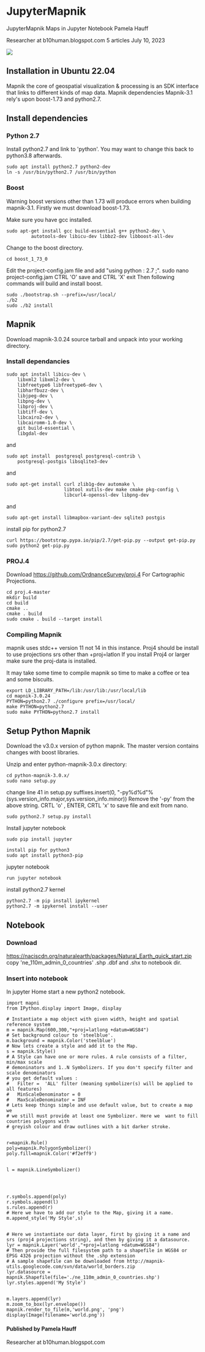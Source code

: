 # JupyterMapnik
JupyterMapnik
Maps in Jupyter Notebook
Pamela Hauff

Researcher at b10human.blogspot.com
5 articles
July 10, 2023


<img src="Screenshot-1.png">



## Installation in Ubuntu 22.04
Mapnik the core of geospatial visualization & processing is an SDK interface that links to different kinds of map data.
Mapnik dependencies
Mapnik-3.1 rely's upon boost-1.73 and python2.7.
## Install dependencies
### Python 2.7
Install python2.7 and link to 'python'. You may want to change this back to python3.8 afterwards.
```
sudo apt install python2.7 python2-dev
ln -s /usr/bin/python2.7 /usr/bin/python
```
### Boost
Warning boost versions other than 1.73 will produce errors when building mapnik-3.1.
Firstly we must download boost-1.73.

Make sure you have gcc installed.
```
sudo apt-get install gcc build-essential g++ python2-dev \
         autotools-dev libicu-dev libbz2-dev libboost-all-dev
```
Change to the boost directory.
```
cd boost_1_73_0
```
Edit the project-config.jam file and add "using python : 2.7 ;".
sudo nano project-config.jam
CTRL 'O' save and CTRL 'X' exit
Then following commands will build and install boost.
```
sudo ./bootstrap.sh --prefix=/usr/local/ 
./b2 
sudo ./b2 install
```
## Mapnik
Download mapnik-3.0.24 source tarball and unpack into your working directory.

### Install dependancies
```
sudo apt install libicu-dev \
    libxml2 libxml2-dev \
    libfreetype6 libfreetype6-dev \
    libharfbuzz-dev \
    libjpeg-dev \
    libpng-dev \
    libproj-dev \
    libtiff-dev \
    libcairo2-dev \
    libcairomm-1.0-dev \
    git build-essential \
    libgdal-dev
```
and
```
sudo apt install  postgresql postgresql-contrib \
    postgresql-postgis libsqlite3-dev
```
and
```
sudo apt-get install curl zlib1g-dev automake \
                     libtool xutils-dev make cmake pkg-config \
                     libcurl4-openssl-dev libpng-dev
```
and
```
sudo apt-get install libmapbox-variant-dev sqlite3 postgis
```
install pip for python2.7
```
curl https://bootstrap.pypa.io/pip/2.7/get-pip.py --output get-pip.py
sudo python2 get-pip.py
```

### PROJ.4
Download https://github.com/OrdnanceSurvey/proj.4
For Cartographic Projections.
```
cd proj.4-master
mkdir build
cd build
cmake ..
cmake . build
sudo cmake . build --target install
```

### Compiling Mapnik
mapnik uses stdc++ version 11 not 14 in this instance.
Proj4 should be install to use projections srs other than +proj=latlon 
If  you install Proj4 or larger make sure the proj-data is installed.

It may take some time to compile mapnik so time to make a coffee or tea and some biscuits.
```
export LD_LIBRARY_PATH=/lib:/usr/lib:/usr/local/lib
cd mapnik-3.0.24
PYTHON=python2.7 ./configure prefix=/usr/local/
make PYTHON=python2.7
sudo make PYTHON=python2.7 install
```
## Setup Python Mapnik
Download the v3.0.x version of python mapnik. The master version contains changes with boost libraries.

Unzip and enter python-mapnik-3.0.x directory:
```
cd python-mapnik-3.0.x/
sudo nano setup.py
```
change line 41 in setup.py
    suffixes.insert(0, "-py%d%d"%(sys.version_info.major,sys.version_info.minor))
Remove the '-py' from the above string.
CRTL 'o' , ENTER, CRTL 'x' to save file and exit from nano.

```
sudo python2.7 setup.py install
```
Install jupyter notebook
```
sudo pip install jupyter
```
```
install pip for python3
sudo apt install python3-pip
```
jupyter notebook
```
run jupyter notebook
```
install python2.7 kernel
```
python2.7 -m pip install ipykernel
python2.7 -m ipykernel install --user
```

## Notebook

### Download
https://naciscdn.org/naturalearth/packages/Natural_Earth_quick_start.zip
copy 'ne_110m_admin_0_countries' .shp .dbf and .shx to notebook dir.

### Insert into notebook
In jupyter Home start a new python2 notebook.

```
import mapni
from IPython.display import Image, display

# Instantiate a map object with given width, height and spatial reference system
m = mapnik.Map(600,300,"+proj=latlong +datum=WGS84")
# Set background colour to 'steelblue'.
m.background = mapnik.Color('steelblue')
# Now lets create a style and add it to the Map.
s = mapnik.Style()
# A Style can have one or more rules. A rule consists of a filter, min/max scale
# demoninators and 1..N Symbolizers. If you don't specify filter and scale denominators
# you get default values :
#   Filter =  'ALL' filter (meaning symbolizer(s) will be applied to all features)
#   MinScaleDenominator = 0
#   MaxScaleDenominator = INF
# Lets keep things simple and use default value, but to create a map we
# we still must provide at least one Symbolizer. Here we  want to fill countries polygons with
# greyish colour and draw outlines with a bit darker stroke.


r=mapnik.Rule()
poly=mapnik.PolygonSymbolizer()
poly.fill=mapnik.Color('#f2eff9')


l = mapnik.LineSymbolizer()




r.symbols.append(poly)
r.symbols.append(l)
s.rules.append(r)
# Here we have to add our style to the Map, giving it a name.
m.append_style('My Style',s)


# Here we instantiate our data layer, first by giving it a name and srs (proj4 projections string), and then by giving it a datasource.
lyr = mapnik.Layer('world',"+proj=latlong +datum=WGS84")
# Then provide the full filesystem path to a shapefile in WGS84 or EPSG 4326 projection without the .shp extension
# A sample shapefile can be downloaded from http://mapnik-utils.googlecode.com/svn/data/world_borders.zip
lyr.datasource = mapnik.Shapefile(file='./ne_110m_admin_0_countries.shp')
lyr.styles.append('My Style')


m.layers.append(lyr)
m.zoom_to_box(lyr.envelope())
mapnik.render_to_file(m,'world.png', 'png')
display(Image(filename='world.png'))
```

#### Published by Pamela Hauff

Researcher at b10human.blogspot.com

